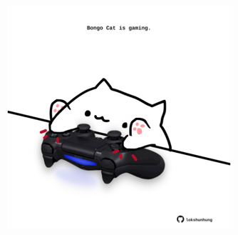 <!-- built at 21/12/2024, 14:00:37 UTC -->
<p align="center">
  <img width="500" height="500" src="./ReadmeImage.svg">
</p>
